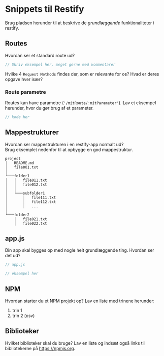 # Snippets til Restify

Brug pladsen herunder til at beskrive de _grundlæggende_ funktionaliteter i restify.

## Routes

Hvordan ser et standard route ud?

```JavaScript
// Skriv eksempel her, meget gerne med kommentarer
```

Hvilke 4 `Request Methods` findes der, som er relevante for os? Hvad er deres opgave hver især?

### Route parametre

Routes kan have parametre (`'/mitRoute/:mitParameter'`). Lav et eksempel herunder, hvor du gør brug af et parameter.

```JavaScript
// kode her
```

## Mappestrukturer

Hvordan ser mappestrukturen i en restify-app normalt ud?  
Brug eksemplet nedenfor til at opbygge en god mappestruktur.

```
project
│   README.md
│   file001.txt    
│
└───folder1
│   │   file011.txt
│   │   file012.txt
│   │
│   └───subfolder1
│       │   file111.txt
│       │   file112.txt
│       │   ...
│   
└───folder2
    │   file021.txt
    │   file022.txt
```

## app.js

Din app skal bygges op med nogle helt grundlæggende ting. Hvordan ser det ud?

```JavaScript
// app.js

// eksempel her
```

## NPM

Hvordan starter du et NPM projekt op? Lav en liste med trinene herunder:

1. trin 1
2. trin 2 (osv)

## Biblioteker

Hvilket biblioteker skal du bruge? Lav en liste og indsæt også links til bibliotekerne på https://npmjs.org.
